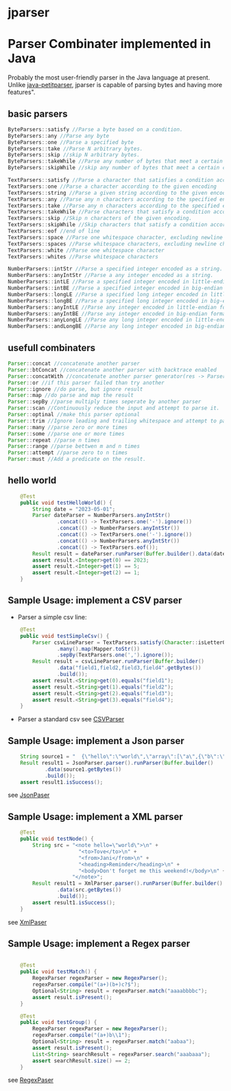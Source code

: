# jparser

# Parser Combinater implemented in Java

Probably the most user-friendly parser in the Java language at present.
Unlike [java-petitparser](https://github.com/petitparser/java-petitparser), jparser is capable of parsing bytes and having more features".

## basic parsers
```java
ByteParsers::satisfy //Parse a byte based on a condition.
ByteParsers::any //Parse any byte
ByteParsers::one //Parse a specified byte
ByteParsers::take //Parse N arbitrary bytes.
ByteParsers::skip //skip N arbitrary bytes.
ByteParsers::takeWhile //Parse any number of bytes that meet a certain condition.
ByteParsers::skipWhile //skip any number of bytes that meet a certain condition.

TextParsers::satisfy //Parse a character that satisfies a condition according to the given encoding.
TextParsers::one //Parse a character according to the given encoding
TextParsers::string //Parse a given string according to the given encoding.
TextParsers::any //Parse any n characters according to the specified encoding.
TextParsers::take //Parse any n characters according to the specified encoding.
TextParsers::takeWhile //Parse characters that satisfy a condition according to the given encoding and return a string.
TextParsers::skip //Skip n characters of the given encoding.
TextParsers::skipWhile //Skip characters that satisfy a condition according to the given encoding
TextParsers::eof //end of line
TextParsers::space //Parse one whitespace character, excluding newline characters.
TextParsers::spaces //Parse whitespace characters, excluding newline characters.
TextParsers::white //Parse one whitespace character
TextParsers::whites //Parse whitespace characters

NumberParsers::intStr //Parse a specified integer encoded as a string.
NumberParsers::anyIntStr //Parse a any integer encoded as a string.
NumberParsers::intLE //Parse a specified integer encoded in little-endian format
NumberParsers::intBE //Parse a specified integer encoded in big-endian format
NumberParsers::longLE //Parse a specified long integer encoded in little-endian format
NumberParsers::longBE //Parse a specified long integer encoded in big-endian format
NumberParsers::anyIntLE //Parse any integer encoded in little-endian format
NumberParsers::anyIntBE //Parse any integer encoded in big-endian format
NumberParsers::anyLongLE //Parse any long integer encoded in little-endian format
NumberParsers::andLongBE //Parse any long integer encoded in big-endian format
```
## usefull combinaters
```java
Parser::concat //concatenate another parser
Parser::btConcat //concatenate another parser with backtrace enabled
Parser::concatWith //concatenate another parser generator(res -> Parser)
Parser::or //if this parser failed than try another
Parser::ignore //do parse, but ignore result
Parser::map //do parse and map the result
Parser::sepBy //parse multiply times seperate by another parser
Parser::scan //Continuously reduce the input and attempt to parse it.
Parser::optinal //make this parser optional
Parser::trim //Ignore leading and trailing whitespace and attempt to parse.
Parser::many //parse zero or more times
Parser::some //parse one or more times
Parser::repeat //parse n times
Parser::range //parse bettwen m and n times
Parser::attempt //parse zero to n times
Parser::must //Add a predicate on the result.
```


## hello world
```java
    @Test
    public void testHelloWorld() {
        String date = "2023-05-01";
        Parser dateParser = NumberParsers.anyIntStr()
                .concat(() -> TextParsers.one('-').ignore())
                .concat(() -> NumberParsers.anyIntStr())
                .concat(() -> TextParsers.one('-').ignore())
                .concat(() -> NumberParsers.anyIntStr())
                .concat(() -> TextParsers.eof());
        Result result = dateParser.runParser(Buffer.builder().data(date.getBytes()).build());
        assert result.<Integer>get(0) == 2023;
        assert result.<Integer>get(1) == 5;
        assert result.<Integer>get(2) == 1;
    }
```

## Sample Usage: implement a CSV parser
* Parser a simple csv line:
```java
    @Test
    public void testSimpleCsv() {
        Parser csvLineParser = TextParsers.satisfy(Character::isLetterOrDigit)
                .many().map(Mapper.toStr())
                .sepBy(TextParsers.one(',').ignore());
        Result result = csvLineParser.runParser(Buffer.builder()
                .data("field1,field2,field3,field4".getBytes())
                .build());
        assert result.<String>get(0).equals("field1");
        assert result.<String>get(1).equals("field2");
        assert result.<String>get(2).equals("field3");
        assert result.<String>get(3).equals("field4");
    }
```
* Parser a standard csv
see [CSVParser](https://github.com/janlely/jparser/blob/main/src/main/java/org/jay/parser/impl/csv/CsvParser.java)

## Sample Usage: implement a Json parser
```java
    String source1 = "  {\"hello\":\"world\",\"array\":[\"a\",{\"b\":\"c\"},null,123.4],\"name\":\"jay\"}  ";
    Result result1 = JsonParser.parser().runParser(Buffer.builder()
            .data(source1.getBytes())
            .build());
    assert result1.isSuccess();
```
see [JsonPaser](https://github.com/janlely/jparser/blob/main/src/main/java/org/jay/parser/impl/json/JsonParser.java)


## Sample Usage: implement a XML parser
```java
    @Test
    public void testNode() {
        String src = "<note hello=\"world\">\n" +
                       "<to>Tove</to>\n" +
                       "<from>Jani</from>\n" +
                       "<heading>Reminder</heading>\n" +
                       "<body>Don't forget me this weekend!</body>\n" +
                     "</note>";
        Result result1 = XmlParser.parser().runParser(Buffer.builder()
                .data(src.getBytes())
                .build());
        assert result1.isSuccess();
    }
```
see [XmlPaser](https://github.com/janlely/jparser/blob/main/src/main/java/org/jay/parser/impl/xml/XmlParser.java)


## Sample Usage: implement a Regex parser
```java

    @Test
    public void testMatch() {
        RegexParser regexParser = new RegexParser();
        regexParser.compile("(a+)(b+)c?$");
        Optional<String> result = regexParser.match("aaaabbbbc");
        assert result.isPresent();
    }

    @Test
    public void testGroup() {
        RegexParser regexParser = new RegexParser();
        regexParser.compile("(a+)b\\1");
        Optional<String> result = regexParser.match("aabaa");
        assert result.isPresent();
        List<String> searchResult = regexParser.search("aaabaaa");
        assert searchResult.size() == 2;
    }
```
see [RegexPaser](https://github.com/janlely/jparser/blob/main/src/main/java/org/jay/parser/impl/regex/RegexParser.java)



